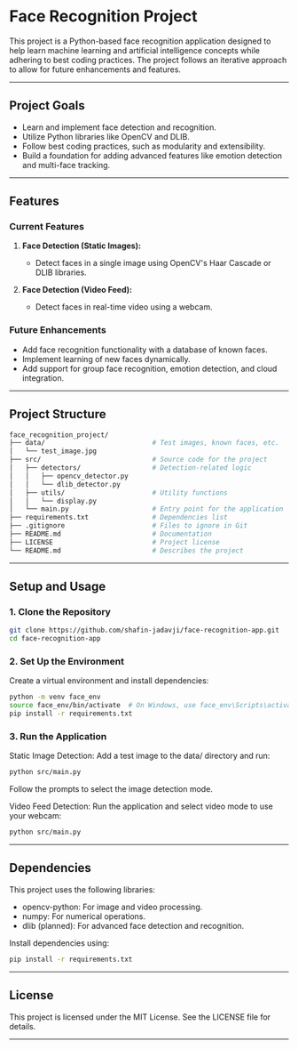 # Face Recognition Project

This project is a Python-based face recognition application designed to help learn machine learning and artificial intelligence concepts while adhering to best coding practices. The project follows an iterative approach to allow for future enhancements and features.

---

## **Project Goals**

- Learn and implement face detection and recognition.
- Utilize Python libraries like OpenCV and DLIB.
- Follow best coding practices, such as modularity and extensibility.
- Build a foundation for adding advanced features like emotion detection and multi-face tracking.

---

## **Features**

### Current Features
1. **Face Detection (Static Images):**
   - Detect faces in a single image using OpenCV's Haar Cascade or DLIB libraries.

2. **Face Detection (Video Feed):**
   - Detect faces in real-time video using a webcam.

### Future Enhancements
- Add face recognition functionality with a database of known faces.
- Implement learning of new faces dynamically.
- Add support for group face recognition, emotion detection, and cloud integration.

---

## **Project Structure**

```bash
face_recognition_project/
├── data/                           # Test images, known faces, etc.
│   └── test_image.jpg
├── src/                            # Source code for the project
│   ├── detectors/                  # Detection-related logic
│   │   ├── opencv_detector.py
│   │   └── dlib_detector.py
│   ├── utils/                      # Utility functions
│   │   └── display.py
│   └── main.py                     # Entry point for the application
├── requirements.txt                # Dependencies list
├── .gitignore                      # Files to ignore in Git
├── README.md                       # Documentation
├── LICENSE                         # Project license
└── README.md                       # Describes the project
```

---

## **Setup and Usage**

### **1. Clone the Repository**
```bash
git clone https://github.com/shafin-jadavji/face-recognition-app.git
cd face-recognition-app
```
### **2. Set Up the Environment**
Create a virtual environment and install dependencies:

```bash
python -m venv face_env
source face_env/bin/activate  # On Windows, use face_env\Scripts\activate
pip install -r requirements.txt
```
### **3. Run the Application**
Static Image Detection: Add a test image to the data/ directory and run:

```bash
python src/main.py
```

Follow the prompts to select the image detection mode.

Video Feed Detection: Run the application and select video mode to use your webcam:

```bash
python src/main.py
```

---

## **Dependencies**
This project uses the following libraries:

- opencv-python: For image and video processing.
- numpy: For numerical operations.
- dlib (planned): For advanced face detection and recognition.

Install dependencies using:

```bash
pip install -r requirements.txt
```
---

## **License**
This project is licensed under the MIT License. See the LICENSE file for details.

---
